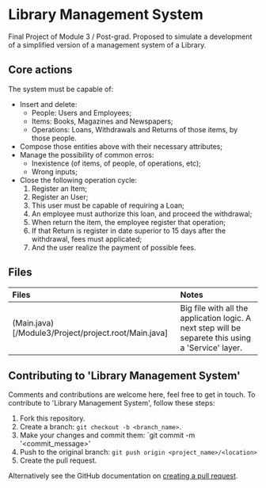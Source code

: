 # Library Management System

Final Project of Module 3 / Post-grad. Proposed to simulate a development of a simplified version of a management system of a Library.

## Core actions

The system must be capable of:
- Insert and delete:
  - People: Users and Employees;
  - Items: Books, Magazines and Newspapers;
  - Operations: Loans, Withdrawals and Returns of those items, by those people.
- Compose those entities above with their necessary attributes;
- Manage the possibility of common erros: 
  - Inexistence (of items, of people, of operations, etc);
  - Wrong inputs; 
- Close the following operation cycle: 
  1. Register an Item;
  2. Register an User;
  3. This user must be capable of requiring a Loan;
  4. An employee must authorize this loan, and proceed the withdrawal;
  5. When return the item, the employee register that operation;
  6. If that Return is register in date superior to 15 days after the withdrawal, fees must applicated;
  6. And the user realize the payment of possible fees.

## Files

| Files| Notes|
|:-----|:-----| 
| (Main.java)[/Module3/Project/project.root/Main.java] | Big file with all the application logic. A next step will be separete this using a 'Service' layer. |
  
## Contributing to 'Library Management System'

Comments and contributions are welcome here, feel free to get in touch. To contribute to 'Library Management System', follow these steps:

1. Fork this repository.
2. Create a branch: `git checkout -b <branch_name>`. 
3. Make your changes and commit them: `git commit -m '<commit_message>'
4. Push to the original branch: `git push origin <project_name>/<location>`
5. Create the pull request.

Alternatively see the GitHub documentation on [creating a pull request](https://help.github.com/en/github/collaborating-with-issues-and-pull-requests/creating-a-pull-request).
